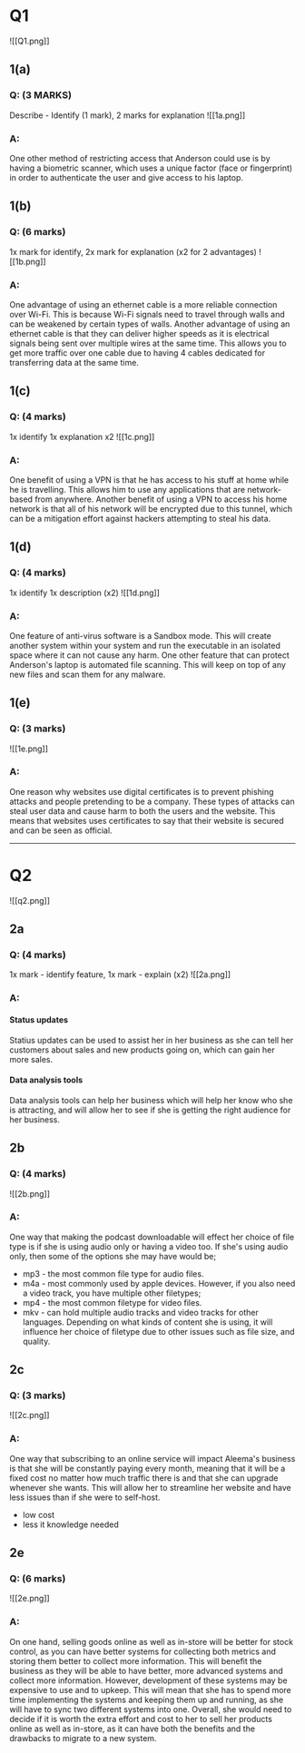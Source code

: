 # Q1
![[Q1.png]]
## 1(a)
### Q: (3 MARKS)
Describe - Identify (1 mark), 2 marks for explanation
![[1a.png]]
### A:
One other method of restricting access that Anderson could use is by having a biometric scanner, which uses a unique factor (face or fingerprint) in order to authenticate the user and give access to his laptop.

## 1(b)
### Q: (6 marks)
1x mark for identify, 2x mark for explanation (x2 for 2 advantages)
![[1b.png]]

### A:
One advantage of using an ethernet cable is a more reliable connection over Wi-Fi. This is because Wi-Fi signals need to travel through walls and can be weakened by certain types of walls.
Another advantage of using an ethernet cable is that they can deliver higher speeds as it is electrical signals being sent over multiple wires at the same time. This allows you to get more traffic over one cable due to having 4 cables dedicated for transferring data at the same time.

## 1(c)
### Q: (4 marks)
1x identify 1x explanation x2
![[1c.png]]
### A:
One benefit of using a VPN is that he has access to his stuff at home while he is travelling. This allows him to use any applications that are network-based from anywhere.
Another benefit of using a VPN to access his home network is that all of his network will be encrypted due to this tunnel, which can be a mitigation effort against hackers attempting to steal his data.

## 1(d)
### Q: (4 marks)
1x identify 1x description (x2)
![[1d.png]]

### A:
One feature of anti-virus software is a Sandbox mode. This will create another system within your system and run the executable in an isolated space where it can not cause any harm.
One other feature that can protect Anderson's laptop is automated file scanning. This will keep on top of any new files and scan them for any malware.

## 1(e)
### Q: (3 marks)
![[1e.png]]
### A:
One reason why websites use digital certificates is to prevent phishing attacks and people pretending to be a company. These types of attacks can steal user data and cause harm to both the users and the website. This means that websites uses certificates to say that their website is secured and can be seen as official.

--- 
# Q2
![[q2.png]]
## 2a
### Q: (4 marks)
1x mark - identify feature, 1x mark - explain (x2)
![[2a.png]]
### A:
#### Status updates
Statius updates can be used to assist her in her business as she can tell her customers about sales and new products going on, which can gain her more sales.
#### Data analysis tools
Data analysis tools can help her business which will help her know who she is attracting, and will allow her to see if she is getting the right audience for her business.

## 2b
### Q: (4 marks)

![[2b.png]]
### A:
One way that making the podcast downloadable will effect her choice of file type is if she is using audio only or having a video too.
If she's using audio only, then some of the options she may have would be;
- mp3 - the most common file type for audio files.
- m4a - most commonly used by apple devices.
However, if you also need a video track, you have multiple other filetypes;
- mp4 - the most common filetype for video files.
- mkv - can hold multiple audio tracks and video tracks for other languages.
Depending on what kinds of content she is using, it will influence her choice of filetype due to other issues such as file size, and quality.
## 2c
### Q: (3 marks)
![[2c.png]]
### A:
One way that subscribing to an online service will impact Aleema's business is that she will be constantly paying every month, meaning that it will be a fixed cost no matter how much traffic there is and that she can upgrade whenever she wants. This will allow her to streamline her website and have less issues than if she were to self-host.

- low cost
- less it knowledge needed
## 2e
### Q: (6 marks)
![[2e.png]]
### A:
On one hand, selling goods online as well as in-store will be better for stock control, as you can have better systems for collecting both metrics and storing them better to collect more information. This will benefit the business as they will be able to have better, more advanced systems and collect more information.
However, development of these systems may be expensive to use and to upkeep. This will mean that she has to spend more time implementing the systems and keeping them up and running, as she will have to sync two different systems into one.
Overall, she would need to decide if it is worth the extra effort and cost to her to sell her products online as well as in-store, as it can have both the benefits and the drawbacks to migrate to a new system.
